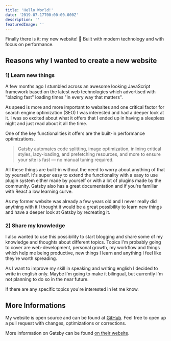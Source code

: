 ```yaml
---
title: 'Hello World!'
date: '2019-07-17T00:00:00.000Z'
description: ''
featuredImage: ''
---
```


Finally there is it: my new website! 🙌 Built with modern technology and with focus on performance.

## Reasons why I wanted to create a new website

### 1) Learn new things

A few months ago I stumbled across an awesome looking JavaScript framework based on the latest web technologies which advertised with "blazing fast" loading times "in every way that matters".

As speed is more and more important to websites and one critical factor for search engine optimization (SEO) I was interested and had a deeper look at it. I was so excited about what it offers that I ended up in having a sleepless night and just read about it all the time.

One of the key functionalities it offers are the built-in performance optimizations.

> Gatsby automates code splitting, image optimization, inlining critical styles, lazy-loading, and prefetching resources, and more to ensure your site is fast — no manual tuning required.

All these things are built-in without the need to worry about anything of that by yourself. It's super easy to extend the functionality with a easy to use plugin system either made by yourself or with a lot of plugins made by the community. Gatsby also has a great documentation and if you're familiar with React a low learning curve.

As my former website was already a few years old and I never really did anything with it I thought it would be a great possibility to learn new things and have a deeper look at Gatsby by recreating it.

### 2) Share my knowledge

I also wanted to use this possibility to start blogging and share some of my knowledge and thoughts about different topics. Topics I'm probably going to cover are web-development, personal growth, my workflow and things which help me being productive, new things I learn and anything I feel like they're worth spreading.

As I want to improve my skill in speaking and writing english I decided to write in english only. Maybe I'm going to make it bilingual, but currently I'm not planning to do so in the near future.

If there are any specific topics you're interested in let me know.

## More Informations

My website is open source and can be found at [GitHub](https://github.com/SimonMayerhofer/mayerhofer.it). Feel free to open up a pull request with changes, optimizations or corrections.

More information on Gatsby can be found [on their website](https://github.com/gatsbyjs/gatsby).
